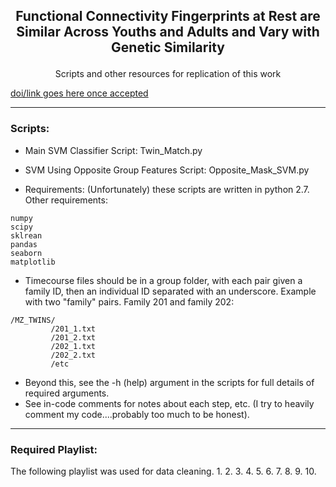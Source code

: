 ## <p align="center">Functional Connectivity Fingerprints at Rest are Similar Across Youths and Adults and Vary with Genetic Similarity</p>    
<p align="center"> Scripts and other resources for replication of this work</p>   

[doi/link goes here once accepted](http://github.com/iamdamion)

---
### Scripts:
- Main SVM Classifier Script: Twin_Match.py   
- SVM Using Opposite Group Features Script: Opposite_Mask_SVM.py   

- Requirements: (Unfortunately) these scripts are written in python 2.7. Other requirements:
```
numpy
scipy
sklrean
pandas
seaborn
matplotlib
```
- Timecourse files should be in a group folder, with each pair given a family ID, then an individual ID separated with an underscore. Example with two "family" pairs. Family 201 and family 202:
```
/MZ_TWINS/
         /201_1.txt
         /201_2.txt
         /202_1.txt
         /202_2.txt
         /etc
```
- Beyond this, see the -h (help) argument in the scripts for full details of required arguments. 
- See in-code comments for notes about each step, etc. (I try to heavily comment my code....probably too much to be honest).

---
### Required Playlist:
The following playlist was used for data cleaning.
1.
2.
3.
4.
5.
6.
7.
8.
9.
10.




